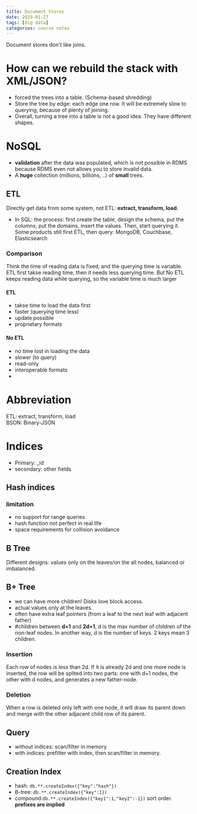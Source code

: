 ```yaml
---
title: Document Stores
date: 2019-01-27
tags: [big data]
categories: course notes
---
```




Document stores don't like joins. 

# How can we rebuild the stack with XML/JSON?
- forced the trees into a table. (Schema-based shredding)
- Store the tree by edge: each edge one row. It will be extremely slow to querying, because of plenty of joining.  
- Overall, turning a tree into a table is not a good idea. They have different shapes.

# NoSQL
- **validation** after the data was populated, which is not possible in RDMS because RDMS even not allows you to store invalid data.
- A **huge** collection (millions, billions, ..) of **small** trees. 

## ETL
Directly get data from some system, not ETL: **extract, transform, load**.  
- In SQL: the process: first create the table, design the schema, put the columns, put the domains, insert the values. Then, start querying it. Some products still first ETL, then query: MongoDB, Couchbase, Elasticsearch
### Comparison
Think the time of reading data is fixed, and the querying time is variable. ETL first takse reading time, then it needs less querying time. But No ETL keeps reading data while querying, so the variable time is much larger

#### ETL
- takse time to load the data first
- faster (querying time less)
- update possible
- proprietary formats

#### No ETL
- no time lost in loading the data
- slower (to query)
- read-only
- interoperable formats
- 
# Abbreviation
ETL: extract, transform, load  
BSON: Binary-JSON 

# Indices
- Primary: _id  
- secondary: other fields
## Hash indices
### limitation
- no support for range queries
- hash function not perfect in real life
- space requirements for collision avoidance

## B Tree
Different designs: values only on the leaves/on the all nodes, balanced or imbalanced. 
## B+ Tree
- we can have more children! Disks love block access.
- actual values only at the leaves.
- often have extra leaf pointers (from a leaf to the next leaf with adjacent father)
- #children between **d+1** and **2d+1**, d is the max number of children of the non-leaf nodes. In another way, d is the number of keys. 2 keys mean 3 children.

### Insertion
Each row of nodes is less than 2d. If it is already 2d and one more node is inserted, the row will be splited into two parts: one with d+1 nodes, the other with d nodes, and generates a new father-node. 

### Deletion
When a row is deleted only left with one node, it will draw its parent down and merge with the other adjacent child row of its parent.

## Query
- without indices: scan/filter in memory
- with indices: prefilter with index, then scan/filter in memory.

## Creation Index
- hash: ```db.**.createIndex({"key":"hash"})```
- B-tree: ```db.**.createIndex({"key":1})```
- compound:```db.**.createIndex({"key1":1,"key2":-1})``` sort order. **prefixes are implied**